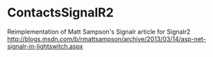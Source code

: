 ContactsSignalR2
================

Reimplementation of Matt Sampson's Signalr article for Signalr2 http://blogs.msdn.com/b/rmattsampson/archive/2013/03/14/asp-net-signalr-in-lightswitch.aspx
